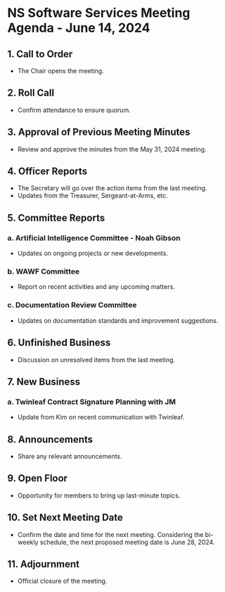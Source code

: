 # NS Software Services Meeting Agenda - June 14, 2024

## 1. Call to Order
- The Chair opens the meeting.

## 2. Roll Call
- Confirm attendance to ensure quorum.

## 3. Approval of Previous Meeting Minutes
- Review and approve the minutes from the May 31, 2024 meeting.

## 4. Officer Reports
- The Secretary will go over the action items from the last meeting.
- Updates from the Treasurer, Sergeant-at-Arms, etc.

## 5. Committee Reports
### a. Artificial Intelligence Committee - Noah Gibson
- Updates on ongoing projects or new developments.
### b. WAWF Committee
- Report on recent activities and any upcoming matters.
### c. Documentation Review Committee
- Updates on documentation standards and improvement suggestions.

## 6. Unfinished Business
- Discussion on unresolved items from the last meeting.

## 7. New Business
### a. Twinleaf Contract Signature Planning with JM
- Update from Kim on recent communication with Twinleaf.

## 8. Announcements
- Share any relevant announcements.

## 9. Open Floor
- Opportunity for members to bring up last-minute topics.

## 10. Set Next Meeting Date
- Confirm the date and time for the next meeting. Considering the bi-weekly schedule, the next proposed meeting date is June 28, 2024.

## 11. Adjournment
- Official closure of the meeting.